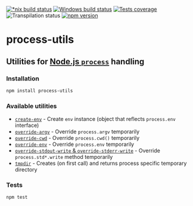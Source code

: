 [![*nix build status][nix-build-image]][nix-build-url]
[![Windows build status][win-build-image]][win-build-url]
[![Tests coverage][cov-image]][cov-url]
![Transpilation status][transpilation-image]
[![npm version][npm-image]][npm-url]

# process-utils

## Utilities for [Node.js `process`](https://nodejs.org/api/process.html) handling

### Installation

```bash
npm install process-utils
```

### Available utilities

- [`create-env`](docs/create-env.md) - Create `env` instance (object that reflects `process.env` interface)
- [`override-argv`](docs/override-argv.md) - Override `process.argv` temporarily
- [`override-cwd`](docs/override-cwd.md) - Override `process.cwd()` temporarily
- [`override-env`](docs/override-env.md) - Override `process.env` temporarily
- [`override-stdout-write` & `override-stderr-write`](docs/override-std-write.md) - Override `process.std*.write` method temporarily
- [`tmpdir`](docs/tmpdir/index.md) - Creates (on first call) and returns process specific temporary directory

### Tests

```bash
npm test
```

[nix-build-image]: https://semaphoreci.com/api/v1/medikoo-org/process-utils/branches/master/shields_badge.svg
[nix-build-url]: https://semaphoreci.com/medikoo-org/process-utils
[win-build-image]: https://ci.appveyor.com/api/projects/status/mgttc0h68grk2i6s?svg=true
[win-build-url]: https://ci.appveyor.com/api/projects/status/mgttc0h68grk2i6s
[cov-image]: https://img.shields.io/codecov/c/github/medikoo/process-utils.svg
[cov-url]: https://codecov.io/gh/medikoo/process-utils
[transpilation-image]: https://img.shields.io/badge/transpilation-free-brightgreen.svg
[npm-image]: https://img.shields.io/npm/v/process-utils.svg
[npm-url]: https://www.npmjs.com/package/process-utils
